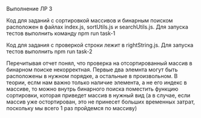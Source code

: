 Выполнение ЛР 3

Код для заданий с сортировкой массивов и бинарным поиском расположен в файлах index.js, sortUtils.js и searchUtils.js. 
Для запуска тестов выполнить команду npm run task-1

Код для задания с проверкой строки лежит в rightString.js. 
Для запуска тестов выполнить npm run task-2

Перечитывая отчет понял, что проверка на отсортированный массив в бинарном поиске некорректная. Первые два элемнта могут быть расположены в нужном порядке, а остальные в произвольном. В теории, еслм нам важно только наличие элемента, а не его индекс в массиве, то можно внутрь бинарного поиска поместить функцию сортировки, которая приведет массив в нужный вид (а в случае, если массив уже остортирован, это не принесет больших временных затрат, поскольку мы всего 1 раз пройдемся по массиву)
